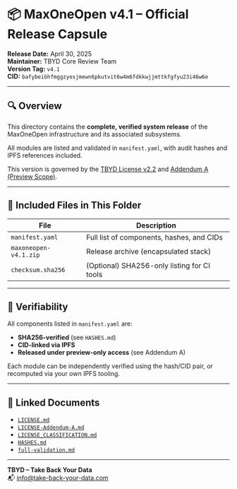 # 📦 MaxOneOpen v4.1 – Official Release Capsule

**Release Date:** April 30, 2025  
**Maintainer:** TBYD Core Review Team  
**Version Tag:** `v4.1`  
**CID:** `bafybeibhfmggzyesjmewn6pkutvit6w4m6fdkkwjjmttkfgfyu23i46w6e`

---

## 🔍 Overview

This directory contains the **complete, verified system release** of the MaxOneOpen infrastructure and its associated subsystems.

All modules are listed and validated in `manifest.yaml`, with audit hashes and IPFS references included.

This version is governed by the [TBYD License v2.2](../LICENSE.md) and [Addendum A (Preview Scope)](../LICENSE-Addendum-A.md).

---

## 📁 Included Files in This Folder

| File                  | Description                                  |
|-----------------------|----------------------------------------------|
| `manifest.yaml`       | Full list of components, hashes, and CIDs    |
| `maxoneopen-v4.1.zip` | Release archive (encapsulated stack)         |
| `checksum.sha256`     | (Optional) SHA256-only listing for CI tools  |

---

## 🔐 Verifiability

All components listed in `manifest.yaml` are:
- **SHA256-verified** (see `HASHES.md`)
- **CID-linked via IPFS**
- **Released under preview-only access** (see Addendum A)

Each module can be independently verified using the hash/CID pair, or recomputed via your own IPFS tooling.

---

## 📎 Linked Documents

- [`LICENSE.md`](../LICENSE.md)
- [`LICENSE-Addendum-A.md`](../LICENSE-Addendum-A.md)
- [`LICENSE_CLASSIFICATION.md`](../LICENSE_CLASSIFICATION.md)
- [`HASHES.md`](../HASHES.md)
- [`full-validation.md`](../full-validation.md)

---

**TBYD – Take Back Your Data**  
📬 info@take-back-your-data.com
